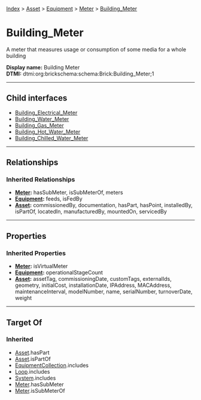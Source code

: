 [Index](../../../../index.md) > [Asset](../../../Asset.md) > [Equipment](../../Equipment.md) > [Meter](../Meter.md) > [Building_Meter](#)
# Building_Meter

A meter that measures usage or consumption of some media for a whole building


**Display name:** Building Meter<br />
**DTMI:** dtmi:org:brickschema:schema:Brick:Building_Meter;1

---

## Child interfaces
* [Building_Electrical_Meter](../Electrical_Meter/Building_Electrical_Meter.md)
* [Building_Water_Meter](../Water_Meter/Building_Water_Meter.md)
* [Building_Gas_Meter](../Gas_Meter/Building_Gas_Meter.md)
* [Building_Hot_Water_Meter](../Water_Meter/Hot_Water_Meter/Building_Hot_Water_Meter.md)
* [Building_Chilled_Water_Meter](../Water_Meter/Chilled_Water_Meter/Building_Chilled_Water_Meter.md)

---

## Relationships

### Inherited Relationships
* **[Meter](../Meter.md):** hasSubMeter, isSubMeterOf, meters
* **[Equipment](../../Equipment.md):** feeds, isFedBy
* **[Asset](../../../Asset.md):** commissionedBy, documentation, hasPart, hasPoint, installedBy, isPartOf, locatedIn, manufacturedBy, mountedOn, servicedBy

---

## Properties

### Inherited Properties
* **[Meter](../Meter.md):** isVirtualMeter
* **[Equipment](../../Equipment.md):** operationalStageCount
* **[Asset](../../../Asset.md):** assetTag, commissioningDate, customTags, externalIds, geometry, initialCost, installationDate, IPAddress, MACAddress, maintenanceInterval, modelNumber, name, serialNumber, turnoverDate, weight

---

## Target Of
### Inherited
* [Asset](../../../Asset.md).hasPart
* [Asset](../../../Asset.md).isPartOf
* [EquipmentCollection](../../../../Collection/EquipmentCollection.md).includes
* [Loop](../../../../Collection/Loop/Loop.md).includes
* [System](../../../../Collection/System/System.md).includes
* [Meter](../Meter.md).hasSubMeter
* [Meter](../Meter.md).isSubMeterOf
